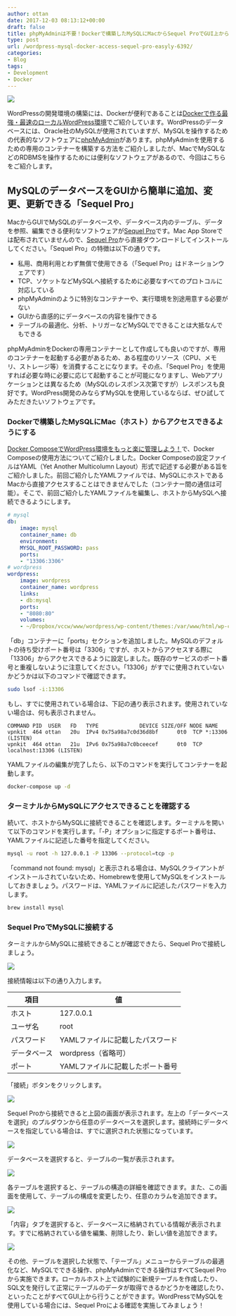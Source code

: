 ```yaml
---
author: ottan
date: 2017-12-03 08:13:12+00:00
draft: false
title: phpMyAdminは不要！Dockerで構築したMySQLにMacからSequel ProでGUI上からデータベースを簡単に編集する
type: post
url: /wordpress-mysql-docker-access-sequel-pro-easyly-6392/
categories:
- Blog
tags:
- Development
- Docker
---
```


![](/images/2017/12/171203-5a237a8ae9047.png)

WordPressの開発環境の構築には、Dockerが便利であることは[Dockerで作る最強・最速のローカルWordPress環境](/docker-wordpress-best-practice-5164/)でご紹介しています。WordPressのデータベースには、Oracle社のMySQLが使用されていますが、MySQLを操作するための代表的なソフトウェアに[phpMyAdmin](https://www.phpmyadmin.net/)があります。phpMyAdminを使用するための専用のコンテナーを構築する方法をご紹介しましたが、MacでMySQLなどのRDBMSを操作するためには便利なソフトウェアがあるので、今回はこちらをご紹介します。

## MySQLのデータベースをGUIから簡単に追加、変更、更新できる「Sequel Pro」

MacからGUIでMySQLのデータベースや、データベース内のテーブル、データを参照、編集できる便利なソフトウェアが[Sequel Pro](https://www.sequelpro.com/)です。Mac App Storeでは配布されていませんので、[Sequel Pro](https://www.sequelpro.com/)から直接ダウンロードしてインストールしてください。「Sequel Pro」の特徴は以下の通りです。

-   私用、商用利用とわず無償で使用できる（「Sequel Pro」はドネーションウェアです）
-   TCP、ソケットなどMySQLへ接続するために必要なすべてのプロトコルに対応している
-   phpMyAdminのように特別なコンテナーや、実行環境を別途用意する必要がない
-   GUIから直感的にデータベースの内容を操作できる
-   テーブルの最適化、分析、トリガーなどMySQLでできることは大抵なんでもできる

phpMyAdminをDockerの専用コンテナーとして作成しても良いのですが、専用のコンテナーを起動する必要があるため、ある程度のリソース（CPU、メモリ、ストレージ等）を消費することになります。その点、「Sequel Pro」を使用すれば必要な時に必要に応じて起動することが可能になりますし、Webアプリケーションとは異なるため（MySQLのレスポンス次第ですが）レスポンスも良好です。WordPress開発のみならずMySQLを使用しているならば、ぜひ試してみただきたいソフトウェアです。

### Dockerで構築したMySQLにMac（ホスト）からアクセスできるようにする

[Docker ComposeでWordPress環境をもっと楽に管理しよう！](/docker-compose-wordpress-5694/)で、Docker Composeの使用方法についてご紹介しました。Docker Composeの設定ファイルはYAML（Yet Another Multicolumn Layout）形式で記述する必要がある旨をご紹介しました。前回ご紹介したYAMLファイルでは、MySQLにホストであるMacから直接アクセスすることはできませんでした（コンテナー間の通信は可能）。そこで、前回ご紹介したYAMLファイルを編集し、ホストからMySQLへ接続できるようにします。

```yaml
# mysql
db:
	image: mysql
	container_name: db
	environment:
	MYSQL_ROOT_PASSWORD: pass
	ports:
	- "13306:3306"
# wordpress
wordpress:
	image: wordpress
	container_name: wordpress
	links:
	- db:mysql
	ports:
	- "8080:80"
	volumes:
	- ~/Dropbox/vccw/www/wordpress/wp-content/themes:/var/www/html/wp-content/themes:cached
```

「db」コンテナーに「ports」セクションを追加しました。MySQLのデフォルトの待ち受けポート番号は「3306」ですが、ホストからアクセスする際に「13306」からアクセスできるように設定しました。既存のサービスのポート番号と重複しないように注意してください。「13306」がすでに使用されていないかどうかは以下のコマンドで確認できます。

```bash
sudo lsof -i:13306
```

もし、すでに使用されている場合は、下記の通り表示されます。使用されていない場合は、何も表示されません。

    COMMAND PID  USER   FD   TYPE             DEVICE SIZE/OFF NODE NAME
    vpnkit  464 ottan   20u  IPv4 0x75a98a7c0d36d8bf      0t0  TCP *:13306 (LISTEN)
    vpnkit  464 ottan   21u  IPv6 0x75a98a7c0bceecef      0t0  TCP localhost:13306 (LISTEN)

YAMLファイルの編集が完了したら、以下のコマンドを実行してコンテナーを起動します。

```bash
docker-compose up -d
```

### ターミナルからMySQLにアクセスできることを確認する

続いて、ホストからMySQLに接続できることを確認します。ターミナルを開いて以下のコマンドを実行します。「-P」オプションに指定するポート番号は、YAMLファイルに記述した番号を指定してください。

```bash
mysql -u root -h 127.0.0.1 -P 13306 --protocol=tcp -p
```

「command not found: mysql」と表示される場合は、MySQLクライアントがインストールされていないため、Homebrewを使用してMySQLをインストールしておきましょう。パスワードは、YAMLファイルに記述したパスワードを入力します。

```bash
brew install mysql
```

### Sequel ProでMySQLに接続する

ターミナルからMySQLに接続できることが確認できたら、Sequel Proで接続しましょう。

![](/images/2017/12/171203-5a237aa0adc22.png)

接続情報は以下の通り入力します。

| 項目     | 値                  |
| ------ | ------------------ |
| ホスト    | 127.0.0.1          |
| ユーザ名   | root               |
| パスワード  | YAMLファイルに記載したパスワード |
| データベース | wordpress（省略可）     |
| ポート    | YAMLファイルに記載したポート番号 |

「接続」ボタンをクリックします。

![](/images/2017/12/171203-5a237ae007b1e.png)

Sequel Proから接続できると上図の画面が表示されます。左上の「データベースを選択」のプルダウンから任意のデータベースを選択します。接続時にデータベースを指定している場合は、すでに選択された状態になっています。

![](/images/2017/12/171203-5a237b060afca.png)

データベースを選択すると、テーブルの一覧が表示されます。

![](/images/2017/12/171203-5a237b5fcd99d.png)

各テーブルを選択すると、テーブルの構造の詳細を確認できます。また、この画面を使用して、テーブルの構成を変更したり、任意のカラムを追加できます。

![](/images/2017/12/171203-5a237b67b3039.png)

「内容」タブを選択すると、データベースに格納されている情報が表示されます。すでに格納されている値を編集、削除したり、新しい値を追加できます。

![](/images/2017/12/171203-5a23af8ad8d6d.png)

その他、テーブルを選択した状態で、「テーブル」メニューからテーブルの最適化など、MySQLでできる操作、phpMyAdminでできる操作はすべてSequel Proから実施できます。ローカルホスト上で試験的に新規テーブルを作成したり、SQL文を発行して正常にテーブルのデータが取得できるかどうかを確認したり、といったことがすべてGUI上から行うことができます。WordPressでMySQLを使用している場合には、Sequel Proによる確認を実施してみましょう！
